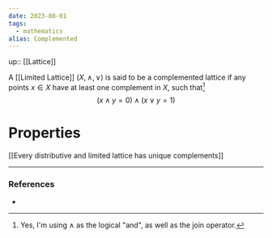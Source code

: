 ```yaml
---
date: 2023-08-01
tags:
  - mathematics
alias: Complemented
---
```

up:: [[Lattice]]

A [[Limited Lattice]] $(X, \land, \lor)$ is said to be a complemented lattice if any points $x \in X$ have at least one complement in $X$, such that[^1]
$$
(x \land y = 0) \land (x \lor y = 1)
$$
# Properties
[[Every distributive and limited lattice has unique complements]]


---
### References
- 

[^1]: Yes, I'm using $\land$ as the logical "and", as well as the join operator.